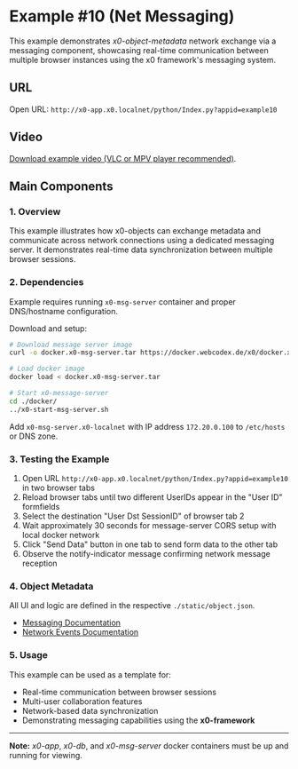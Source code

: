 # Example #10 (Net Messaging)

This example demonstrates *x0-object-metadata* network exchange via a messaging
component, showcasing real-time communication between multiple browser instances
using the x0 framework's messaging system.

## URL

Open URL: `http://x0-app.x0.localnet/python/Index.py?appid=example10`

## Video

[Download example video (VLC or MPV player recommended)](https://download.webcodex.de/x0/video/x0-example-10-net-messages.mkv).

## Main Components

### 1. Overview

This example illustrates how x0-objects can exchange metadata and communicate
across network connections using a dedicated messaging server. It demonstrates
real-time data synchronization between multiple browser sessions.

### 2. Dependencies

Example requires running `x0-msg-server` container and proper DNS/hostname configuration.

Download and setup:
```bash
# Download message server image
curl -o docker.x0-msg-server.tar https://docker.webcodex.de/x0/docker.x0-msg-server.tar

# Load docker image
docker load < docker.x0-msg-server.tar

# Start x0-message-server
cd ./docker/
../x0-start-msg-server.sh
```

Add `x0-msg-server.x0-localnet` with IP address `172.20.0.100` to `/etc/hosts` or DNS zone.

### 3. Testing the Example

1. Open URL `http://x0-app.x0.localnet/python/Index.py?appid=example10` in two browser tabs
2. Reload browser tabs until two different UserIDs appear in the "User ID" formfields
3. Select the destination "User Dst SessionID" of browser tab 2
4. Wait approximately 30 seconds for message-server CORS setup with local docker network
5. Click "Send Data" button in one tab to send form data to the other tab
6. Observe the notify-indicator message confirming network message reception

### 4. Object Metadata

All UI and logic are defined in the respective `./static/object.json`.

- [Messaging Documentation](https://docs.webcodex.de/x0/v1.0/appdev-messaging.html)
- [Network Events Documentation](https://docs.webcodex.de/x0/v1.0/appdev-event-system.html)

### 5. Usage

This example can be used as a template for:
- Real-time communication between browser sessions
- Multi-user collaboration features
- Network-based data synchronization
- Demonstrating messaging capabilities using the **x0-framework**

---

**Note:** *x0-app*, *x0-db*, and *x0-msg-server* docker containers must be up and running for viewing.